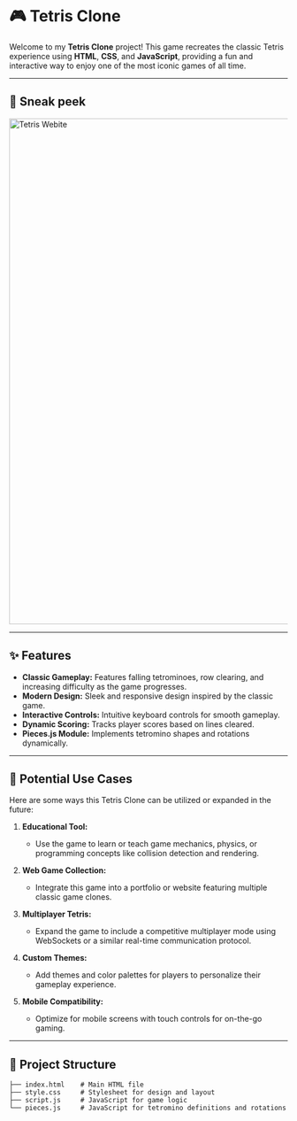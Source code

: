 # 🎮 Tetris Clone  

Welcome to my **Tetris Clone** project! This game recreates the classic Tetris experience using **HTML**, **CSS**, and **JavaScript**, providing a fun and interactive way to enjoy one of the most iconic games of all time.

---

## 📸 Sneak peek  
<img width="914" alt="Tetris Webite" src="https://github.com/user-attachments/assets/1c1a31ff-e09c-4069-a491-a1295d770ad1">

---

## ✨ Features  

- **Classic Gameplay:** Features falling tetrominoes, row clearing, and increasing difficulty as the game progresses.  
- **Modern Design:** Sleek and responsive design inspired by the classic game.  
- **Interactive Controls:** Intuitive keyboard controls for smooth gameplay.  
- **Dynamic Scoring:** Tracks player scores based on lines cleared.  
- **Pieces.js Module:** Implements tetromino shapes and rotations dynamically.  

---

## 🌟 Potential Use Cases  

Here are some ways this Tetris Clone can be utilized or expanded in the future:  

1. **Educational Tool:**  
   - Use the game to learn or teach game mechanics, physics, or programming concepts like collision detection and rendering.  

2. **Web Game Collection:**  
   - Integrate this game into a portfolio or website featuring multiple classic game clones.  

3. **Multiplayer Tetris:**  
   - Expand the game to include a competitive multiplayer mode using WebSockets or a similar real-time communication protocol.  

4. **Custom Themes:**  
   - Add themes and color palettes for players to personalize their gameplay experience.  

5. **Mobile Compatibility:**  
   - Optimize for mobile screens with touch controls for on-the-go gaming.  

---

## 📂 Project Structure  

```plaintext
├── index.html    # Main HTML file  
├── style.css     # Stylesheet for design and layout  
├── script.js     # JavaScript for game logic  
└── pieces.js     # JavaScript for tetromino definitions and rotations
